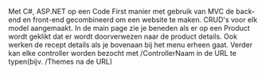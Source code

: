 Met C#, ASP.NET op een Code First manier met gebruik van MVC de back-end en front-end gecombineerd om een website te maken. CRUD's voor elk model aangemaakt. In de main page zie je beneden als er op een Product wordt geklikt dat er wordt doorverwezen naar de product details. Ook werken de recept details als je bovenaan bij het menu erheen gaat. Verder kan elke controller worden bezocht met /ControllerNaam in de URL te typen(bijv. /Themes na de URL)
